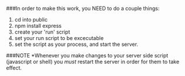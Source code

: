 ###In order to make this work, you NEED to do a couple things:

1) cd into public
2) npm install express
3) create your 'run' script
4) set your run script to be excecutable
5) set the script as your process, and start the server.

###NOTE
*Whenever you make changes to your server side script (javascript or shell) you _must_ restart the server in order for them to take effect.